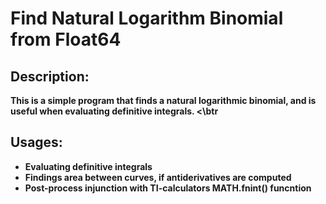 <H1> Find Natural Logarithm Binomial from Float64 </H1>

<h2> Description: </h2>
<b> This is a simple program that finds a natural logarithmic binomial, and is useful when evaluating definitive integrals. <\btr

<h2> Usages: </h2>
<ul>
  <li> Evaluating definitive integrals </li>
  <li> Findings area between curves, if antiderivatives are computed </li>
  <li> Post-process injunction with TI-calculators MATH.fnint() funcntion </li>
  
  
